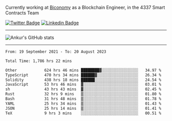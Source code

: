 Currently working at [Biconomy](https://biconomy.io/) as a Blockchain Engineer, in the 4337 Smart Contracts Team

 [![Twitter Badge](https://img.shields.io/badge/-@ankurdubey521-1ca0f1?style=flat-square&labelColor=1ca0f1&logo=twitter&logoColor=white&link=https://twitter.com/ankurdubey521)](https://twitter.com/ankurdubey521) [![Linkedin Badge](https://img.shields.io/badge/-ankurdubey521-blue?style=flat-square&logo=Linkedin&logoColor=white&link=https://www.linkedin.com/in/ankurdubey521/)](https://www.linkedin.com/in/ankurdubey521/)

<hr/>

![Ankur's GitHub stats](https://github-readme-stats.vercel.app/api?username=ankurdubey521&count_private=true&theme=radical)

<hr/>

<!--START_SECTION:waka-->

```txt
From: 19 September 2021 - To: 20 August 2023

Total Time: 1,786 hrs 22 mins

Other            624 hrs 46 mins ████████▓░░░░░░░░░░░░░░░░   34.97 %
TypeScript       470 hrs 34 mins ██████▓░░░░░░░░░░░░░░░░░░   26.34 %
Solidity         438 hrs 18 mins ██████░░░░░░░░░░░░░░░░░░░   24.54 %
JavaScript       53 hrs 46 mins  ▓░░░░░░░░░░░░░░░░░░░░░░░░   03.01 %
sh               43 hrs 43 mins  ▓░░░░░░░░░░░░░░░░░░░░░░░░   02.45 %
Rust             32 hrs 9 mins   ▒░░░░░░░░░░░░░░░░░░░░░░░░   01.80 %
Bash             31 hrs 48 mins  ▒░░░░░░░░░░░░░░░░░░░░░░░░   01.78 %
YAML             25 hrs 34 mins  ▒░░░░░░░░░░░░░░░░░░░░░░░░   01.43 %
JSON             25 hrs 14 mins  ▒░░░░░░░░░░░░░░░░░░░░░░░░   01.41 %
TeX              9 hrs 3 mins    ░░░░░░░░░░░░░░░░░░░░░░░░░   00.51 %
```

<!--END_SECTION:waka-->
